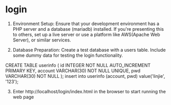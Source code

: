 # login

1. Environment Setup:
Ensure that your development environment has a PHP server and a database (mariadb) installed.
If you're presenting this to others, set up a live server or use a platform like AWS(Apache Web Server), or similar services.

2. Database Preparation:
Create a test database with a users table.
Include some dummy data for testing the login functionality.

CREATE TABLE userinfo (
    id INTEGER NOT NULL  AUTO_INCREMENT PRIMARY KEY,
    account VARCHAR(30) NOT NULL UNIQUE,
    pwd VARCHAR(30) NOT NULL
);
insert into userinfo (account, pwd) value('linjie', '123');

3. Enter http://localhost/login/index.html in the browser to start running the web page
